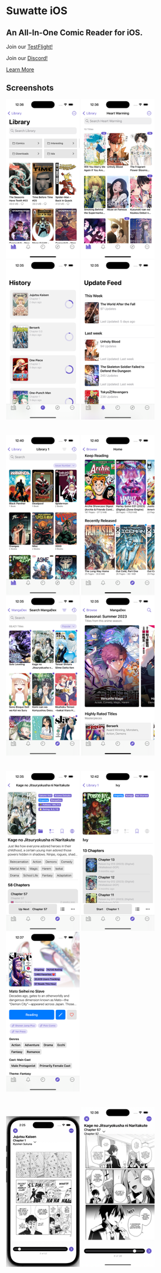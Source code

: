 # Suwatte iOS
## An All-In-One Comic Reader for iOS.

Join our [TestFlight!](https://testflight.apple.com/join/qDyYMTLJ)

Join our [Discord!](https://discord.gg/8wmkXsT6h5)

[Learn More](https://suwatte.mantton.com)


## Screenshots

<div>
<img src="https://github.com/Suwatte/Suwatte/blob/main/images/PIC_7.png?raw=true" alt="Archive Library" width="200"/>
<img src="https://github.com/Suwatte/Suwatte/blob/main/images/PIC_8.png?raw=true" alt="Local Library" width="200"/>
<img src="https://github.com/Suwatte/Suwatte/blob/main/images/PIC_13.png?raw=true" alt="History View" width="200"/>
<img src="https://github.com/Suwatte/Suwatte/blob/main/images/PIC_14.png?raw=true" alt="Update Feed" width="200"/>
<div>

#

<div>
<img src="https://github.com/Suwatte/Suwatte/blob/main/images/PIC_3.png?raw=true" alt="Profile View" width="200"/>
<img src="https://github.com/Suwatte/Suwatte/blob/main/images/PIC_4.png?raw=true" alt="Local Library" width="200"/>
<img src="https://github.com/Suwatte/Suwatte/blob/main/images/PIC_11.png?raw=true" alt="History View" width="200"/>
<img src="https://github.com/Suwatte/Suwatte/blob/main/images/PIC_12.png?raw=true" alt="History View" width="200"/>
<div>

#

<div>
<img src="https://github.com/Suwatte/Suwatte/blob/main/images/PIC_10.png?raw=true" alt="Profile View" width="200"/>
<img src="https://github.com/Suwatte/Suwatte/blob/main/images/PIC_2.png?raw=true" alt="Local Library" width="200"/>
<img src="https://github.com/Suwatte/Suwatte/blob/main/images/PIC_6.png?raw=true" alt="History View" width="200"/>
<div>



#

<div>
<img src="https://github.com/Suwatte/Suwatte/blob/main/images/PIC_15.png?raw=true" alt="Profile View" width="200"/>
<img src="https://github.com/Suwatte/Suwatte/blob/main/images/PIC_9.png?raw=true" alt="Local Library" width="200"/>
<div>



